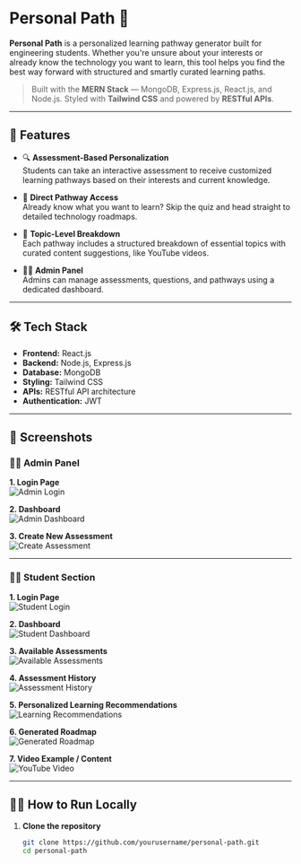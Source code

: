 # Personal Path 🎯

**Personal Path** is a personalized learning pathway generator built for engineering students. Whether you're unsure about your interests or already know the technology you want to learn, this tool helps you find the best way forward with structured and smartly curated learning paths.

> Built with the **MERN Stack** — MongoDB, Express.js, React.js, and Node.js. Styled with **Tailwind CSS** and powered by **RESTful APIs**.

---

## 🚀 Features

- 🔍 **Assessment-Based Personalization**  
  Students can take an interactive assessment to receive customized learning pathways based on their interests and current knowledge.

- 🧭 **Direct Pathway Access**  
  Already know what you want to learn? Skip the quiz and head straight to detailed technology roadmaps.

- 🧠 **Topic-Level Breakdown**  
  Each pathway includes a structured breakdown of essential topics with curated content suggestions, like YouTube videos.

- 👨‍💼 **Admin Panel**  
  Admins can manage assessments, questions, and pathways using a dedicated dashboard.

---

## 🛠️ Tech Stack

- **Frontend:** React.js   
- **Backend:** Node.js, Express.js  
- **Database:** MongoDB  
- **Styling:** Tailwind CSS  
- **APIs:** RESTful API architecture  
- **Authentication:** JWT

---

## 📸 Screenshots

### 👨‍💼 Admin Panel

**1. Login Page**  
![Admin Login](screenshots/login.png)

**2. Dashboard**  
![Admin Dashboard](screenshots/admin_dashboard.png)

**3. Create New Assessment**  
![Create Assessment](screenshots/craeate_new_assessment.png)

---

### 👨‍🎓 Student Section

**1. Login Page**  
![Student Login](screenshots/login.png)

**2. Dashboard**  
![Student Dashboard](screenshots/student_dashboard.png)

**3. Available Assessments**  
![Available Assessments](screenshots/available_assessment.png)

**4. Assessment History**  
![Assessment History](screenshots/assessment_history.png)

**5. Personalized Learning Recommendations**  
![Learning Recommendations](screenshots/personal_recommondation.png)

**6. Generated Roadmap**  
![Generated Roadmap](screenshots/pathway.png)

**7. Video Example / Content**  
![YouTube Video](screenshots/youtube.png)

---

## 🧑‍💻 How to Run Locally

1. **Clone the repository**
   ```bash
   git clone https://github.com/yourusername/personal-path.git
   cd personal-path
